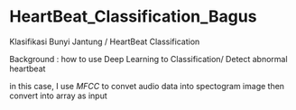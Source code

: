 # HeartBeat_Classification_Bagus
Klasifikasi Bunyi Jantung / HeartBeat Classification


Background : how to use Deep Learning to Classification/ Detect abnormal heartbeat 

in this case, I use *MFCC* to convet audio data into spectogram image then convert into array as input 
